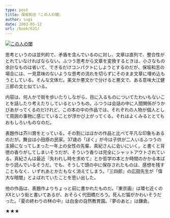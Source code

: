 ```yaml
---
type: post
title: 保坂和志『この人の閾』
author: sugi
date: 2003-05-12
url: /book/631/
---
```

<a href="http://www.amazon.co.jp/exec/obidos/ASIN/4101449228/chezsugi-22/ref=nosim/" onclick="_gaq.push(['_trackEvent', 'outbound-article', 'http://www.amazon.co.jp/exec/obidos/ASIN/4101449228/chezsugi-22/ref=nosim/', '']);" name="amazletlink" target="_blank"><img src="http://i1.wp.com/ec2.images-amazon.com/images/I/512JEN05JPL.SL160.jpg?w=660" alt="この人の閾" class="alignleft" data-recalc-dims="1" /></a>

思考というのは並列的で、矛盾を含んでいるのに対し、文章は直列で、整合性がとれていなければならない。ふつう思考から文章を変換するときは、小さなもの余計なものは省いて、できるだけコンパクトにしようとするのだが、保坂和志の場合には、一見意味のないような思考の流れを切らずにそのまま文章に埋め込もうとしている。そんな文体だ。美文か悪文かで分けると悪文で、ある意味大江健三郎の文と似ている。

内容は、何人かで街を歩いたりしながら、目に入るものについてたわいもないことを話したり考えたりしているというもの。ふつうは会話の中に人間関係がうかびあがってくるのだけれど、この本の中の作品では、それぞれの人物が個人として周囲の事物に感じていることが浮かび上がってくる。それはよくみるととてもおもしろいものなのだ。

表題作は芥川賞をとっている。その割にはほかの作品と比べて平凡な印象もあるのだが。舞台は小田原の民家。37歳の「ぼく」が今は子供が二人いるふつうの主婦になってしまった一年上の女性の先輩、真紀さんに会いにいく。と書くと背徳の香りがしてしまいそうだが、そういう香りは完全にシャットアウトされている。真紀さんは最近『失われし時を求めて』とか哲学の本とか時間のかかる本ばかり読んでいるそうだ。でも、そうして頭の中に保存されたものは、感想を残すこともなく、いずれあとかたもなく消えてしまう。『三四郎』の広田先生が「偉大な暗闇」とよばれていたことを思い出した。

他の作品は、表題作よりちょっと前に書かれたものだ。『東京画』は環七近くのXXという街と書いてあるが、おそらく代田橋だろう。死んだ猫がかわいそうだった。『夏の終わりの林の中』は白金の自然教育園。『夢のあと』は鎌倉。

★★★

